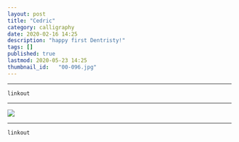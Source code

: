 ```yaml
---
layout: post
title: "Cedric"
category: calligraphy
date: 2020-02-16 14:25
description: "happy first Dentristy!"
tags: []
published: true
lastmod: 2020-05-23 14:25
thumbnail_id:	"00-096.jpg"
---
```


*****

`linkout`

*****

<img src="{{ site.url }}/assets/img/ca14.jpg" />


*****
`linkout`
